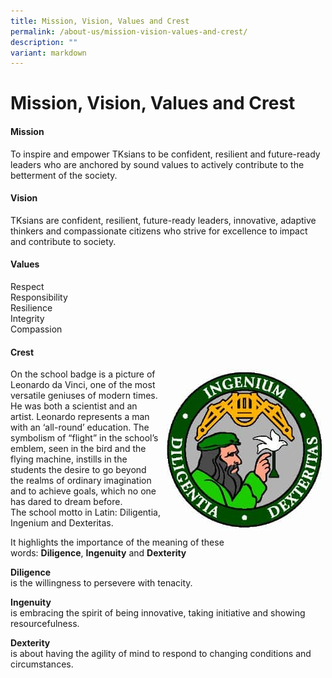 ```yaml
---
title: Mission, Vision, Values and Crest
permalink: /about-us/mission-vision-values-and-crest/
description: ""
variant: markdown
---
```

# Mission, Vision, Values and Crest

#### Mission
To inspire and empower TKsians to be confident, resilient and future-ready leaders who are anchored by sound values to actively contribute to the betterment of the society.

#### Vision
TKsians are confident, resilient, future-ready leaders, innovative, adaptive thinkers and compassionate citizens who strive for excellence to impact and contribute to society.

#### Values
Respect<br>
Responsibility<br>
Resilience<br>
Integrity<br>
Compassion<br>

#### Crest
<div>
<div style="float: right">
<img src="/images/1-1.jpg">
</div><div>
On the school badge is a picture of Leonardo da Vinci, one of the most versatile geniuses of modern times. He was both a scientist and an artist. Leonardo represents a man with an ‘all-round’ education. The symbolism of “flight” in the school’s emblem, seen in the bird and the flying machine, instills in the students the desire to go beyond the realms of ordinary imagination and to achieve goals, which no one has dared to dream before.
</div></div>
The school motto in Latin: Diligentia, Ingenium and Dexteritas.

It highlights the importance of the meaning of these words:&nbsp;**Diligence**,&nbsp;**Ingenuity**&nbsp;and&nbsp;**Dexterity**

**Diligence**    
is the willingness to persevere with tenacity.

**Ingenuity**  
is embracing the spirit of being innovative, taking initiative and showing resourcefulness.

**Dexterity**  
is about having the agility of mind to respond to changing conditions and circumstances.